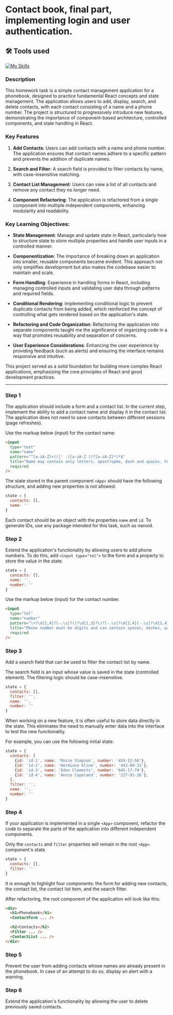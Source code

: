 # Contact book, final part, implementing login and user authentication.

## 🛠 Tools used

[![My Skills](https://skillicons.dev/icons?i=html,css,js,react,redux,npm,webpack,vscode)](https://skillicons.dev)

### Description 

This homework task is a simple contact management application for a phonebook, designed to practice fundamental React concepts and state management. The application allows users to add, display, search, and delete contacts, with each contact consisting of a name and a phone number. The project is structured to progressively introduce new features, demonstrating the importance of component-based architecture, controlled components, and state handling in React.

### Key Features 

1. **Add Contacts**: Users can add contacts with a name and phone number. The application ensures that contact names adhere to a specific pattern and prevents the addition of duplicate names.
  
2. **Search and Filter**: A search field is provided to filter contacts by name, with case-insensitive matching.

3. **Contact List Management**: Users can view a list of all contacts and remove any contact they no longer need.

4. **Component Refactoring**: The application is refactored from a single component into multiple independent components, enhancing modularity and readability.

### Key Learning Objectives:

- **State Management**: Manage and update state in React, particularly how to structure state to store multiple properties and handle user inputs in a controlled manner.

- **Componentization**: The importance of breaking down an application into smaller, reusable components became evident. This approach not only simplifies development but also makes the codebase easier to maintain and scale.

- **Form Handling**: Experience in handling forms in React, including managing controlled inputs and validating user data through patterns and required fields.

- **Conditional Rendering**: Implementing conditional logic to prevent duplicate contacts from being added, which reinforced the concept of controlling what gets rendered based on the application's state.

- **Refactoring and Code Organization**: Refactoring the application into separate components taught me the significance of organizing code in a way that promotes reusability and separation of concerns.

- **User Experience Considerations**: Enhancing the user experience by providing feedback (such as alerts) and ensuring the interface remains responsive and intuitive.

This project served as a solid foundation for building more complex React applications, emphasizing the core principles of React and good development practices.

---

### Step 1
The application should include a form and a contact list. In the current step, implement the ability to add a contact name and display it in the contact list. The application does not need to save contacts between different sessions (page refreshes).

Use the markup below (input) for the contact name:

```html
<input
  type="text"
  name="name"
  pattern="^[a-zA-Z]+(([' -][a-zA-Z ])?[a-zA-Z]*)*$"
  title="Name may contain only letters, apostrophe, dash and spaces. For example, Adrian, Jacob Mercer, Charles de Batz de Castelmore d'Artagnan"
  required
/>
```

The state stored in the parent component `<App>` should have the following structure, and adding new properties is not allowed:

```javascript
state = {
  contacts: [],
  name: ''
}
```

Each contact should be an object with the properties `name` and `id`. To generate IDs, use any package intended for this task, such as nanoid.

### Step 2
Extend the application's functionality by allowing users to add phone numbers. To do this, add `<input type="tel">` to the form and a property to store the value in the state.

```javascript
state = {
  contacts: [],
  name: '',
  number: ''
}
```

Use the markup below (input) for the contact number.

```html
<input
  type="tel"
  name="number"
  pattern="\+?\d{1,4}?[-.\s]?\(?\d{1,3}?\)?[-.\s]?\d{1,4}[-.\s]?\d{1,4}[-.\s]?\d{1,9}"
  title="Phone number must be digits and can contain spaces, dashes, parentheses and can start with +"
  required
/>
```

### Step 3
Add a search field that can be used to filter the contact list by name.

The search field is an input whose value is saved in the state (controlled element).
The filtering logic should be case-insensitive.

```javascript
state = {
  contacts: [],
  filter: '',
  name: '',
  number: ''
}
```

When working on a new feature, it is often useful to store data directly in the state. This eliminates the need to manually enter data into the interface to test the new functionality.

For example, you can use the following initial state:

```javascript
state = {
  contacts: [
    {id: 'id-1', name: 'Rosie Simpson', number: '459-12-56'},
    {id: 'id-2', name: 'Hermione Kline', number: '443-89-12'},
    {id: 'id-3', name: 'Eden Clements', number: '645-17-79'},
    {id: 'id-4', name: 'Annie Copeland', number: '227-91-26'},
  ],
  filter: '',
  name: '',
  number: ''
}
```

### Step 4
If your application is implemented in a single `<App>` component, refactor the code to separate the parts of the application into different independent components.

Only the `contacts` and `filter` properties will remain in the root `<App>` component's state.

```javascript
state = {
  contacts: [],
  filter: ''
}
```

It is enough to highlight four components: the form for adding new contacts, the contact list, the contact list item, and the search filter.

After refactoring, the root component of the application will look like this:

```html
<div>
  <h1>Phonebook</h1>
  <ContactForm ... />

  <h2>Contacts</h2>
  <Filter ... />
  <ContactList ... />
</div>
```

### Step 5
Prevent the user from adding contacts whose names are already present in the phonebook. In case of an attempt to do so, display an alert with a warning.

### Step 6
Extend the application's functionality by allowing the user to delete previously saved contacts.

